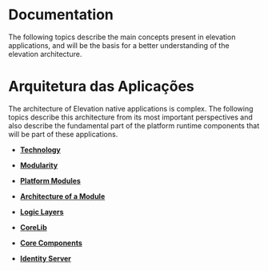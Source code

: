 # Documentation

The following topics describe the main concepts present in elevation applications,
and will be the basis for a better understanding of the elevation architecture.


# Arquitetura das Aplicações

The architecture of Elevation native applications is complex. The following topics describe this architecture from its most important perspectives and also describe the fundamental part of the platform runtime components that will be part of these applications.


- [**Technology**](https://devops.primaverabss.com/elevation-docs/architecture/architecture.apps/#tecnologia)

- [**Modularity**](https://devops.primaverabss.com/elevation-docs/architecture/architecture.apps/#modularidade)

- [**Platform Modules**](https://devops.primaverabss.com/elevation-docs/architecture/architecture.apps/#modulos-de-plataforma)

- [**Architecture of a Module**](https://devops.primaverabss.com/elevation-docs/architecture/architecture.apps/#arquitetura-de-um-modulo)

- [**Logic Layers**](https://devops.primaverabss.com/elevation-docs/architecture/architecture.apps/#layers-logicos)

- [**CoreLib**](https://devops.primaverabss.com/elevation-docs/architecture/architecture.apps/#corelib)

- [**Core Components**](https://devops.primaverabss.com/elevation-docs/architecture/architecture.apps/#componentes-core)

- [**Identity Server**](https://devops.primaverabss.com/elevation-docs/architecture/architecture.apps/#identity-server) 
